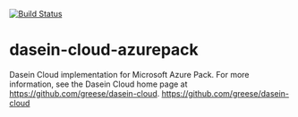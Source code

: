 [![Build Status](https://travis-ci.org/vladmunthiu/dasein-cloud-azurepack.svg?branch=develop)](https://travis-ci.org/vladmunthiu/dasein-cloud-azurepack)

# dasein-cloud-azurepack
Dasein Cloud implementation for Microsoft Azure Pack. For more information, see the Dasein Cloud home page at https://github.com/greese/dasein-cloud. https://github.com/greese/dasein-cloud
